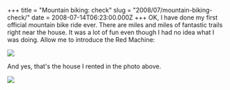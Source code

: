+++
title = "Mountain biking: check"
slug = "2008/07/mountain-biking-check/"
date = 2008-07-14T06:23:00.000Z
+++
OK, I have done my first official mountain bike ride ever. There are miles and miles of fantastic trails right near the house. It was a lot of fun even though I had no idea what I was doing. Allow me to introduce the Red Machine:

![](/photos/flagstaff_2008_part_1/040_bike.jpg)

And yes, that's the house I rented in the photo above.

![](/photos/flagstaff_2008_part_1/041_bike_sign.jpg)